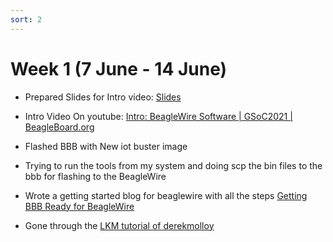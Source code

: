 ```yaml
---
sort: 2
---
```


# Week 1 (7 June - 14 June)

- Prepared Slides for Intro video: [Slides](https://docs.google.com/presentation/d/1hXjH3R16zREbLScJDY29hHOQXxtDYksWk8p0BPUf9fc/edit#slide=id.g35f391192_00)

- Intro Video On youtube: [Intro: BeagleWire Software | GSoC2021 | BeagleBoard.org
](https://www.youtube.com/watch?v=X3gu4sAZo0I&feature=youtu.be)

- Flashed BBB with New iot buster image

- Trying to run the tools from my system and doing scp the bin files to the bbb for flashing to the BeagleWire

- Wrote a getting started blog for beaglewire with all the steps [Getting BBB Ready for BeagleWire](https://ombhilare999.github.io/GSoC-2021/Blogs/Getting_BBB_Ready_for_BeagleWire.html)

- Gone through  the [LKM tutorial of derekmolloy](http://derekmolloy.ie/writing-a-linux-kernel-module-part-1-introduction/)